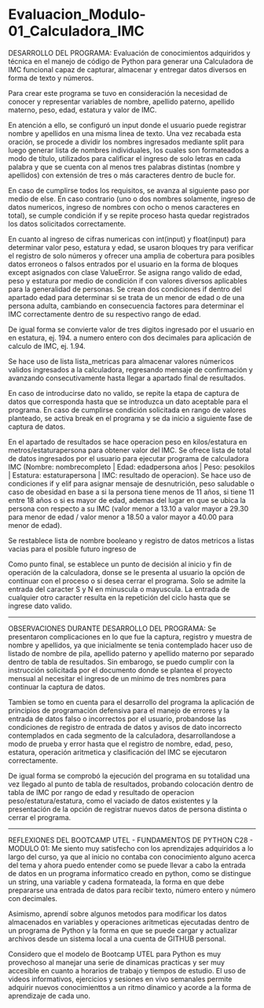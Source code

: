 # Evaluacion_Modulo-01_Calculadora_IMC

DESARROLLO DEL PROGRAMA:
Evaluación de conocimientos adquiridos y técnica en el manejo de código de Python para generar una Calculadora de IMC funcional capaz de capturar, almacenar y entregar datos diversos en forma de texto y números.

Para crear este programa se tuvo en consideración la necesidad de conocer y representar variables de nombre, apellido paterno, apellido materno, peso, edad, estatura y valor de IMC.

En atención a ello, se configuró un input donde el usuario puede registrar nombre y apellidos en una misma linea de texto. Una vez recabada esta oración, se procede a dividir los nombres ingresados mediante split para luego generar lista de nombres individuales, los cuales son formateados a modo de título, utilizados para calificar el ingreso de solo letras en cada palabra y que se cuenta con al menos tres palabras distintas (nombre y apellidos) con extensión de tres o más caracteres dentro de bucle for. 

En caso de cumplirse todos los requisitos, se avanza al siguiente paso por medio de else. En caso contrario (uno o dos nombres solamente, ingreso de datos numericos, ingreso de nombres con ocho o menos caracteres en total), se cumple condición if y se repite proceso hasta quedar registrados los datos solicitados correctamente.

En cuanto al ingreso de cifras numericas con int(input) y float(input) para determinar valor peso, estatura y edad, se usaron bloques try para verificar el registro de solo números y ofrecer una amplia de cobertura para posibles datos erroneos o falsos entrados por el usuario en la forma de bloques except asignados con clase ValueError. Se asigna rango valido de edad, peso y estatura por medio de condición if con valores diversos aplicables para la generalidad de personas. Se crean dos condiciones if dentro del apartado edad para determinar si se trata de un menor de edad o de una persona adulta, cambiando en consecuencia factores para determinar el IMC correctamente dentro de su respectivo rango de edad. 

De igual forma se convierte valor de tres digitos ingresado por el usuario en en estatura, ej. 194. a numero entero con dos decimales para aplicación de calculo de IMC, ej. 1.94.

Se hace uso de lista lista_metricas para almacenar valores númericos validos ingresados a la calculadora, regresando mensaje de confirmación y avanzando consecutivamente hasta llegar a apartado final de resultados.

En caso de introducirse dato no valido, se repite la etapa de captura de datos que corresponda hasta que se introduzca un dato aceptable para el programa. En caso de cumplirse condición solicitada en rango de valores planteado, se activa break en el programa y se da inicio a siguiente fase de captura de datos.

En el apartado de resultados se hace operacion peso en kilos/estatura en metros/estaturapersona para obtener valor del IMC. Se ofrece lista de total de datos ingresados por el usuario para ejecutar programa de calculadora IMC (Nombre: nombrecompleto | Edad: edadpersona años | Peso: pesokilos | Estatura: estaturapersona | IMC: resultado de operacion). Se hace uso de condiciones if y elif para asignar mensaje de desnutrición, peso saludable o caso de obesidad en base a si la persona tiene menos de 11 años, si tiene 11 entre 18 años o si es mayor de edad, ademas del lugar en que se ubica la persona con respecto a su IMC (valor menor a 13.10 a valor mayor a 29.30 para menor de edad / valor menor a 18.50 a valor mayor a 40.00 para menor de edad).

Se restablece lista de nombre booleano y registro de datos metricos a listas vacias para el posible futuro ingreso de 

Como punto final, se establece un punto de decisión al inicio y fin de operación de la calculadora, donse se le presenta al usuario la opción de continuar con el proceso o si desea cerrar el programa. Solo se admite la entrada del caracter S y N en minuscula o mayuscula. La entrada de cualquier otro caracter resulta en la repetición del ciclo hasta que se ingrese dato valido.

-----------------------------

OBSERVACIONES DURANTE DESARROLLO DEL PROGRAMA:
Se presentaron complicaciones en lo que fue la captura, registro y muestra de nombre y apellidos, ya que inicialmente se tenia contemplado hacer uso de listado de nombre de pila, apellido paterno y apellido materno por separado dentro de tabla de resultados. Sin embarogo, se puedo cumplir con la instrucción solicitada por el documento donde se plantea el proyecto mensual al necesitar el ingreso de un mínimo de tres nombres para continuar la captura de datos.

Tambien se tomo en cuenta para el desarrollo del programa la aplicación de principios de programación defensiva para el manejo de errores y la entrada de datos falso o incorrectos por el usuario, probandose las condiciones de registro de entrada de datos y avisos de dato incorrecto contemplados en cada segmento de la calculadora, desarrollandose a modo de prueba y error hasta que el registro de nombre, edad, peso, estatura, operación aritmetica y clasificación del IMC se ejecutaron correctamente. 

De igual forma se comprobó la ejecución del programa en su totalidad una vez llegado al punto de tabla de resultados, probando colocación dentro de tabla de IMC por rango de edad y resultado de operacion peso/estatura/estatura, como el vaciado de datos existentes y la presentación de la opción de registrar nuevos datos de persona distinta o cerrar el programa.

-----------------------------

REFLEXIONES DEL BOOTCAMP UTEL - FUNDAMENTOS DE PYTHON C28 - MODULO 01:
Me siento muy satisfecho con los aprendizajes adquiridos a lo largo del curso, ya que al inicio no contaba con conocimiento alguno acerca del tema y ahora puedo entender como se puede llevar a cabo la entrada de datos en un programa informatico creado en python, como se distingue un string, una variable y cadena formateada, la forma en que debe prepararse una entrada de datos para recibir texto, número entero y número con decimales. 

Asimismo, aprendí sobre algunos metodos para modificar los datos almacenados en variables y operaciones aritmeticas ejecutadas dentro de un programa de Python y la forma en que se puede cargar y actualizar archivos desde un sistema local a una cuenta de GITHUB personal.

Considero que el modelo de Bootcamp UTEL para Python es muy provechoso al manejar una serie de dinamicas practicas y ser muy accesible en cuanto a horarios de trabajo y tiempos de estudio. El uso de videos informativos, ejercicios y sesiones en vivo semanales permite adquirir nuevos conocimienttos a un ritmo dinamico y acorde a la forma de aprendizaje de cada uno.
